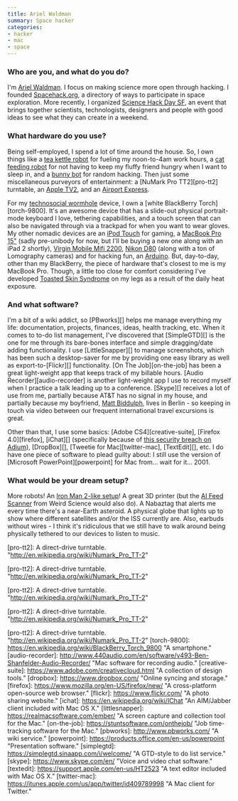 ```yaml
---
title: Ariel Waldman
summary: Space hacker
categories:
- hacker
- mac
- space
---
```


### Who are you, and what do you do?

I'm [Ariel Waldman](http://arielwaldman.com/ "Ariel's website."). I focus on making science more open through hacking. I founded [Spacehack.org](http://spacehack.org/ "The Space Hack site."), a directory of ways to participate in space exploration. More recently, I organized [Science Hack Day SF](http://sf.sciencehackday.com/ "A day for haxing on science."), an event that brings together scientists, technologists, designers and people with good ideas to see what they can create in a weekend.

### What hardware do you use?

Being self-employed, I spend a lot of time around the house. So, I own things like a [tea kettle robot][one-touch-tea-maker] for fueling my noon-to-4am work hours, a [cat feeding robot][lebistro-pet-feeder] for not having to keep my fluffy friend hungry when I want to sleep in, and a [bunny bot][nabaztag] for random hacking. Then just some miscellaneous purveyors of entertainment: a [NuMark Pro TT2][pro-tt2] turntable, an [Apple TV2][apple-tv], and an [Airport Express][airport-express].

For my [technosocial wormhole](http://www.ted.com/talks/amber_case_we_are_all_cyborgs_now.html "Amber Case's talk, 'We are all cyborgs now.'") device, I own a [white BlackBerry Torch][torch-9800]. It's an awesome device that has a slide-out physical portrait-mode keyboard I love, tethering capabilities, and a touch screen that can also be navigated through via a trackpad for when you want to wear gloves. My other nomadic devices are an [iPod Touch][ipod-touch] for gaming, a [MacBook Pro 15"][macbook-pro] (sadly pre-unibody for now, but I'll be buying a new one along with an iPad 2 shortly), [Virgin Mobile Mifi 2200][mifi], [Nikon D80][d80] (along with a ton of Lomography cameras) and for hacking fun, an [Arduino][]. But, day-to-day, other than my BlackBerry, the piece of hardware that's closest to me is my MacBook Pro. Though, a little too close for comfort considering I've developed [Toasted Skin Syndrome](http://newyork.cbslocal.com/2010/10/04/toasted-leg-syndrome-warning-for-laptop-users-of/ "A news article about the syndrome.") on my legs as a result of the daily heat exposure.

### And what software?

I'm a bit of a wiki addict, so [PBworks][] helps me manage everything my life: documentation, projects, finances, ideas, health tracking, etc. When it comes to to-do list management, I've discovered that [SimpleGTD][] is the one for me through its bare-bones interface and simple dragging/date adding functionality. I use [LittleSnapper][] to manage screenshots, which has been such a desktop-saver for me by providing one easy library as well as export-to-[Flickr][] functionality. [On The Job][on-the-job] has been a great light-weight app that keeps track of my billable hours. [Audio Recorder][audio-recorder] is another light-weight app I use to record myself when I practice a talk leading up to a conference. [Skype][] receives a lot of use from me, partially because AT&T has no signal in my house, and partially because my boyfriend, [Matt Biddulph](http://matt.biddulph.usesthis.com/ "Matt's interview."), lives in Berlin - so keeping in touch via video between our frequent international travel excursions is great.

Other than that, I use some basics: [Adobe CS4][creative-suite], [Firefox 4.0][firefox], [iChat][] (specifically because of [this security breach on Adium](http://trac.adium.im/ticket/13306 "A bug in Adium regarding blocked contacts.")), [DropBox][], [Tweetie for Mac][twitter-mac], [TextEdit][], etc. I do have one piece of software to plead guilty about: I still use the version of [Microsoft PowerPoint][powerpoint] for Mac from... wait for it... 2001.

### What would be your dream setup?

More robots! An [Iron Man 2-like setup](http://motionographer.com/features/prologue-iron-man-2/ "A video of the UI in Iron Man 2.")! A great 3D printer (but the [AI Feed Scanner](http://www.engadget.com/2009/08/28/movie-gadget-friday-weird-science/ "Ariel's Engadget post including details on the AI Feed Scanner.") from Weird Science would also do). A Nabaztag that alerts me every time there's a near-Earth asteroid. A physical globe that lights up to show where different satellites and/or the ISS currently are. Also, earbuds without wires - I think it's ridiculous that we still have to walk around being physically tethered to our devices to listen to music.

[pro-tt2]: A direct-drive turntable. "http://en.wikipedia.org/wiki/Numark_Pro_TT-2"

[pro-tt2]: A direct-drive turntable. "http://en.wikipedia.org/wiki/Numark_Pro_TT-2"

[pro-tt2]: A direct-drive turntable. "http://en.wikipedia.org/wiki/Numark_Pro_TT-2"

[pro-tt2]: A direct-drive turntable. "http://en.wikipedia.org/wiki/Numark_Pro_TT-2"

[airport-express]: https://www.apple.com/airport-express/ "A small wireless access point."
[apple-tv]: https://en.wikipedia.org/wiki/Apple_TV "A device for viewing media on a TV."
[arduino]: https://www.arduino.cc/ "Open-source prototyping hardware."
[d80]: https://www.nikonusa.com/en/Nikon-Products/Product-Archive/Digital-SLR-Cameras/25412/D80.html "A 10.2 megapixel digital SLR."
[ipod-touch]: https://www.apple.com/ipod-touch/ "It's like an iPhone, without the phone bit."
[lebistro-pet-feeder]: https://www.amazon.com/Petmate-LeBistro-Portion-Control-Automatic-Feeder/dp/B000BVWVUA "A device for automatically feeding your pet."
[macbook-pro]: https://www.apple.com/macbook-pro/ "A laptop."
[mifi]: https://en.wikipedia.org/wiki/MiFi "A portable mobile hotspot."
[nabaztag]: https://en.wikipedia.org/wiki/Nabaztag "A rabbit-shaped WiFi-enabled 'smart device'."
[one-touch-tea-maker]: https://www.brevilleusa.com/beverages/kettles-tea-makers/the-tea-maker-onetouch.html "An automated tea brewing machine."
[pro-tt2]: A direct-drive turntable. "http://en.wikipedia.org/wiki/Numark_Pro_TT-2"
[torch-9800]: https://en.wikipedia.org/wiki/BlackBerry_Torch_9800 "A smartphone."
[audio-recorder]: http://www.440audio.com/en/software/v493-Ben-Shanfelder-Audio-Recorder/ "Mac software for recording audio."
[creative-suite]: https://www.adobe.com/creativecloud.html "A collection of design tools."
[dropbox]: https://www.dropbox.com/ "Online syncing and storage."
[firefox]: https://www.mozilla.org/en-US/firefox/new/ "A cross-platform open-source web browser."
[flickr]: https://www.flickr.com/ "A photo sharing website."
[ichat]: https://en.wikipedia.org/wiki/IChat "An AIM/Jabber client included with Mac OS X."
[littlesnapper]: https://realmacsoftware.com/ember/ "A screen capture and collection tool for the Mac."
[on-the-job]: https://stuntsoftware.com/onthejob/ "Job time-tracking software for the Mac."
[pbworks]: http://www.pbworks.com/ "A wiki service."
[powerpoint]: https://products.office.com/en-us/powerpoint "Presentation software."
[simplegtd]: https://simplegtd.sinaapp.com/i/welcome/ "A GTD-style to do list service."
[skype]: https://www.skype.com/en/ "Voice and video chat software."
[textedit]: https://support.apple.com/en-us/HT2523 "A text editor included with Mac OS X."
[twitter-mac]: https://itunes.apple.com/us/app/twitter/id409789998 "A Mac client for Twitter."
